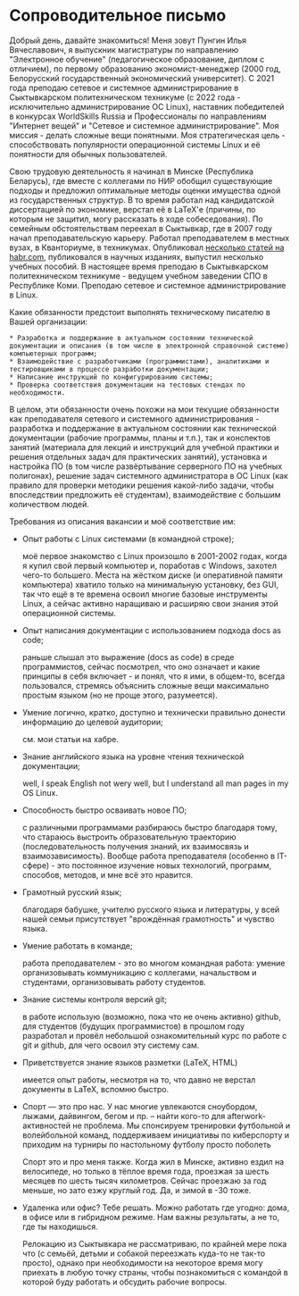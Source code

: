 # Сопроводительное письмо

Добрый день, давайте знакомиться! Меня зовут Пунгин Илья Вячеславович, я выпускник магистратуры по направлению "Электронное обучение" (педагогическое образование, диплом с отличием), по первому образованию экономист-менеджер (2000 год, Белорусский государственный экономический университет). С 2021 года преподаю сетевое и системное администрирование в Сыктывкарском политехническом техникуме (с 2022 года - исключительно администрирование ОС Linux), наставник победителей в конкурсах WorldSkills Russia и Профессионалы по направлениям "Интернет вещей" и "Сетевое и системное администрирование". Моя миссия - делать сложные вещи понятными. Моя стратегическая цель - способствовать популярности операционной системы Linux и её понятности для обычных пользователей.

Свою трудовую деятельность я начинал в Минске (Республика Беларусь), где вместе с коллегами по НИР обобщил существующие подходы и предложил оптимальные методы оценки имущества одной из государственных структур. В то время работал над кандидатской диссертацией по экономике, верстал её в LaTeX'е (причины, по которым не защитил, могу рассказать в ходе собеседования). По семейным обстоятельствам переехал в Сыктывкар, где в 2007 году начал преподавательскую карьеру. Работал преподавателем в местных вузах, в Кванториуме, в техникумах. Опубликовал [несколько статей на habr.com](https://habr.com/ru/users/ilya_pu/publications/articles/), публиковался в научных изданиях, выпустил несколько учебных пособий. В настоящее время преподаю в Сыктывкарском политехническом техникуме - ведущем учебном заведении СПО в Республике Коми. Преподаю сетевое и системное администрирование в Linux. 

Какие обязанности предстоит выполнять техническому писателю в Вашей организации:

    * Разработка и поддержание в актуальном состоянии технической документации и описания (в том числе в электронной справочной системе) компьютерных программ;
    * Взаимодействие с разработчиками (программистами), аналитиками и тестировщиками в процессе разработки документации;
    * Написание инструкций по конфигурированию системы;
    * Проверка соответствия документации на тестовых стендах по необходимости.

В целом, эти обязанности очень похожи на мои текущие обязанности как преподавателя сетевого и системного администрирования - разработка и поддержание в актуальном состоянии как технической документации (рабочие программы, планы и т.п.), так и конспектов занятий (материала для лекций и инструкций для учебной практики и решения отдельных задач для практических занятий), установка и настройка ПО (в том числе развёртывание серверного ПО на учебных полигонах), решение задач системного администратора в ОС Linux (как правило для проверки методики решения какой-либо задачи, чтобы впоследствии предложить её студентам), взаимодействие с большим количеством людей.

Требования из описания вакансии и моё соответствие им:

-   Опыт работы с Linux системами (в командной строке);
  
       моё первое знакомство с Linux произошло в 2001-2002 годах, когда я купил свой первый компьютер и, поработав с Windows, захотел чего-то большего. Места на жёстком диске (и оперативной памяти компьютера) хватило только на минимальную установку, без GUI, так что ещё в те времена освоил многие базовые инструменты Linux, а сейчас активно наращиваю и расширяю свои знания этой операционной системы.

-   Опыт написания документации c использованием подхода docs as code;

       раньше слышал это выражение (docs as code) в среде программистов, сейчас посмотрел, что оно означает и какие принципы в себя включает - и понял, что я ими, в общем-то, всегда пользовался, стремясь объяснить сложные вещи максимально простым языком (но не проще этого, разумеется).

-   Умение логично, кратко, доступно и технически правильно донести информацию до целевой аудитории;

       см. мои статьи на хабре.

-   Знание английского языка на уровне чтения технической документации;

       well, I speak English not wery well, but I understand all man pages in my OS Linux.

-   Способность быстро осваивать новое ПО;

       с различными программами разбираюсь быстро благодаря тому, что стараюсь выстроить образовательную траекторию (последовательность получения знаний, их взаимосвязь и взаимозависимость). Вообще работа преподавателя (особенно в IT-сфере) - это постоянное изучение новых технологий, программ, способов, методов, и мне всё это нравится.

-   Грамотный русский язык;

       благодаря бабушке, учителю русского языка и литературы, у всей нашей семьи присутствует "врождённая грамотность" и чувство языка.

-   Умение работать в команде;

       работа преподавателем - это во многом командная работа: умение организовывать коммуникацию с коллегами, начальством и студентами, организовывать работу студентов.

-   Знание системы контроля версий git;

       в работе использую (возможно, пока что не очень активно) github, для студентов (будущих программистов) в прошлом году разработал и провёл небольшой ознакомительный курс по работе с git и github, для чего освоил эту систему сам.

-   Приветствуется знание языков разметки (LaTeX, HTML)

       имеется опыт работы, несмотря на то, что давно не верстал документы в LaTeX, вспомню быстро.

-    Спорт — это про нас. У нас многие увлекаются сноубордом, лыжами, дайвингом, бегом и пр. – найти кого-то для afterwork-активностей не проблема. Мы спонсируем тренировки футбольной и волейбольной команд, поддерживаем инициативы по киберспорту и приходим на турниры по настольному футболу просто поболеть

       Спорт это и про меня также. Когда жил в Минске, активно ездил на велосипеде, но только в тёплое время года, проезжая за шесть месяцев по шесть тысяч километров. Сейчас проезжаю за год меньше, но зато езжу круглый год. Да, и зимой в -30 тоже.

-    Удаленка или офис? Тебе решать. Можно работать где угодно: дома, в офисе или в гибридном режиме. Нам важны результаты, а не то, где ты находишься.

       Релокацию из Сыктывкара не рассматриваю, по крайней мере пока что (с семьёй, детьми и собакой переезжать куда-то не так-то просто), однако при необходимости на некоторое время могу приехать в любую точку страны, чтобы познакомиться с командой в которой буду работать и обсудить рабочие вопросы.


